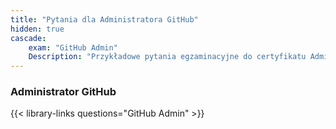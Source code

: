 ```yaml
---
title: "Pytania dla Administratora GitHub"
hidden: true
cascade:
    exam: "GitHub Admin"
    Description: "Przykładowe pytania egzaminacyjne do certyfikatu Administratora GitHub."
---
```


### Administrator GitHub

{{< library-links questions="GitHub Admin" >}}
